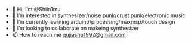 - 👋 Hi, I’m @Shiin1mu
- 👀 I’m interested in synthesizer/noise punk/crust punk/electronic music
- 🌱 I’m currently learning arduino/processing/maxmsp/touch design
- 💞️ I’m looking to collaborate on makeing synthesizer
- 📫 How to reach me qujiashu1992@gmail.com

<!---
Shiin1mu/Shiin1mu is a ✨ special ✨ repository because its `README.md` (this file) appears on your GitHub profile.
You can click the Preview link to take a look at your changes.
--->
